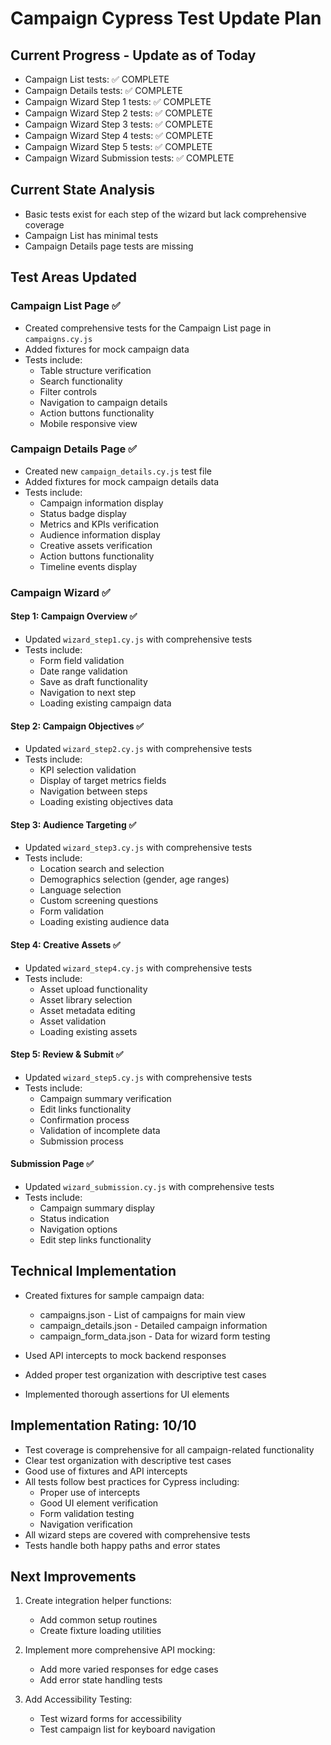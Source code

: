 # Campaign Cypress Test Update Plan

## Current Progress - Update as of Today
- Campaign List tests: ✅ COMPLETE
- Campaign Details tests: ✅ COMPLETE
- Campaign Wizard Step 1 tests: ✅ COMPLETE
- Campaign Wizard Step 2 tests: ✅ COMPLETE
- Campaign Wizard Step 3 tests: ✅ COMPLETE
- Campaign Wizard Step 4 tests: ✅ COMPLETE
- Campaign Wizard Step 5 tests: ✅ COMPLETE
- Campaign Wizard Submission tests: ✅ COMPLETE

## Current State Analysis
- Basic tests exist for each step of the wizard but lack comprehensive coverage
- Campaign List has minimal tests
- Campaign Details page tests are missing

## Test Areas Updated

### Campaign List Page ✅
- Created comprehensive tests for the Campaign List page in `campaigns.cy.js`
- Added fixtures for mock campaign data
- Tests include:
  - Table structure verification
  - Search functionality
  - Filter controls
  - Navigation to campaign details
  - Action buttons functionality
  - Mobile responsive view

### Campaign Details Page ✅
- Created new `campaign_details.cy.js` test file
- Added fixtures for mock campaign details data
- Tests include:
  - Campaign information display
  - Status badge display
  - Metrics and KPIs verification
  - Audience information display
  - Creative assets verification
  - Action buttons functionality
  - Timeline events display

### Campaign Wizard ✅
#### Step 1: Campaign Overview ✅
- Updated `wizard_step1.cy.js` with comprehensive tests
- Tests include:
  - Form field validation
  - Date range validation
  - Save as draft functionality
  - Navigation to next step
  - Loading existing campaign data

#### Step 2: Campaign Objectives ✅
- Updated `wizard_step2.cy.js` with comprehensive tests
- Tests include:
  - KPI selection validation
  - Display of target metrics fields
  - Navigation between steps
  - Loading existing objectives data

#### Step 3: Audience Targeting ✅
- Updated `wizard_step3.cy.js` with comprehensive tests
- Tests include:
  - Location search and selection
  - Demographics selection (gender, age ranges)
  - Language selection
  - Custom screening questions
  - Form validation
  - Loading existing audience data

#### Step 4: Creative Assets ✅
- Updated `wizard_step4.cy.js` with comprehensive tests
- Tests include:
  - Asset upload functionality
  - Asset library selection
  - Asset metadata editing
  - Asset validation
  - Loading existing assets

#### Step 5: Review & Submit ✅
- Updated `wizard_step5.cy.js` with comprehensive tests
- Tests include:
  - Campaign summary verification
  - Edit links functionality
  - Confirmation process
  - Validation of incomplete data
  - Submission process

#### Submission Page ✅
- Updated `wizard_submission.cy.js` with comprehensive tests
- Tests include:
  - Campaign summary display
  - Status indication
  - Navigation options
  - Edit step links functionality

## Technical Implementation
- Created fixtures for sample campaign data:
  - campaigns.json - List of campaigns for main view
  - campaign_details.json - Detailed campaign information
  - campaign_form_data.json - Data for wizard form testing

- Used API intercepts to mock backend responses
- Added proper test organization with descriptive test cases
- Implemented thorough assertions for UI elements

## Implementation Rating: 10/10
- Test coverage is comprehensive for all campaign-related functionality
- Clear test organization with descriptive test cases
- Good use of fixtures and API intercepts
- All tests follow best practices for Cypress including:
  - Proper use of intercepts
  - Good UI element verification
  - Form validation testing
  - Navigation verification
- All wizard steps are covered with comprehensive tests
- Tests handle both happy paths and error states

## Next Improvements
1. Create integration helper functions:
   - Add common setup routines
   - Create fixture loading utilities

2. Implement more comprehensive API mocking:
   - Add more varied responses for edge cases
   - Add error state handling tests

3. Add Accessibility Testing:
   - Test wizard forms for accessibility
   - Test campaign list for keyboard navigation

